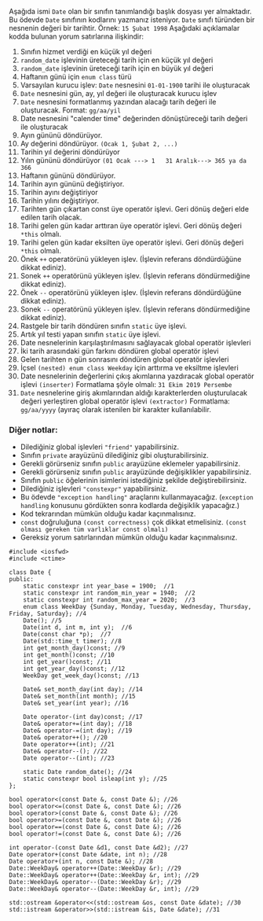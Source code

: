Aşağıda ismi `Date` olan bir sınıfın tanımlandığı başlık dosyası yer almaktadır. 
Bu ödevde `Date` sınıfının kodlarını yazmanız isteniyor.
`Date` sınıfı türünden bir nesnenin değeri bir tarihtir. Örnek: `15 Şubat 1998`
Aşağıdaki açıklamalar kodda bulunan yorum satırlarına ilişkindir:

1. Sınıfın hizmet verdiği en küçük yıl değeri
2. `random_date` işlevinin üreteceği tarih için en küçük yıl değeri
3. `random_date` işlevinin üreteceği tarih için en büyük yıl değeri
4.  Haftanın günü için `enum class` türü
5. Varsayılan kurucu işlev: `Date` nesnesini `01-01-1900` tarihi ile oluşturacak
6. `Date` nesnesini gün, ay, yıl değeri ile oluşturacak kurucu işlev
7. `Date` nesnesini formatlanmış  yazından alacağı tarih değeri ile oluşturacak. Format: `gg/aa/yil`
8. Date nesnesini "calender time" değerinden dönüştüreceği tarih değeri ile oluşturacak
9. Ayın gününü döndürüyor.
10. Ay değerini döndürüyor. `(Ocak 1, Şubat 2, ...)`
11. Tarihin yıl değerini döndürüyor
12. Yılın gününü döndürüyor `(01 Ocak ---> 1   31 Aralık---> 365 ya da 366`
13. Haftanın gününü döndürüyor.
14. Tarihin ayın gününü değiştiriyor.
15. Tarihin ayını değiştiriyor
16. Tarihin yılını değiştiriyor.
17. Tarihten gün çıkartan const üye operatör işlevi. Geri dönüş değeri elde edilen tarih olacak.
18. Tarihi gelen gün kadar arttıran üye operatör işlevi. Geri dönüş değeri `*this` olmalı.
19. Tarihi gelen gün kadar eksilten üye operatör işlevi. Geri dönüş değeri `*this` olmalı.
20. Önek `++` operatörünü yükleyen işlev. (İşlevin referans döndürdüğüne dikkat ediniz). 
21. Sonek `++` operatörünü yükleyen işlev. (İşlevin referans döndürmediğine dikkat ediniz). 
22. Önek `--` operatörünü yükleyen işlev. (İşlevin referans döndürdüğüne dikkat ediniz). 
23. Sonek `--` operatörünü yükleyen işlev. (İşlevin referans döndürmediğine dikkat ediniz). 
24. Rastgele bir tarih döndüren sınıfın `static` üye işlevi.
25. Artık yıl testi yapan sınıfın `static` üye işlevi.
26. Date nesnelerinin karşılaştırılmasını sağlayacak global operatör işlevleri
27. İki tarih arasındaki gün farkını döndüren global operatör işlevi
28. Gelen tarihten n gün sonrasını döndüren global operatör işlevleri
29. İçsel `(nested) enum class Weekday` için arttırma ve eksiltme işlevleri
30. Date nesnelerinin değerlerini çıkış akımlarına yazdıracak global operatör işlevi `(inserter)`
Formatlama şöyle olmalı:  `31 Ekim 2019 Persembe`
31. `Date` nesnelerine giriş akımlarından aldığı karakterlerden oluşturulacak değeri yerleştiren global operatör işlevi `(extractor)`
Formatlama: `gg/aa/yyyy` (ayıraç olarak istenilen bir karakter kullanılabilir.

### Diğer notlar:
* Dilediğiniz global işlevleri `"friend"` yapabilirsiniz.
* Sınıfın `private` arayüzünü dilediğiniz gibi oluşturabilirsiniz.
* Gerekli görürseniz sınıfın `public` arayüzüne eklemeler yapabilirsiniz.
* Gerekli görürseniz sınıfın `public` arayüzünde değişiklikler yapabilirsiniz.
* Sınıfın `public` öğelerinin isimlerini istediğiniz şekilde değiştirebilirsiniz.
* Dilediğiniz işlevleri `"constexpr"` yapabilirsiniz.
* Bu ödevde `"exception handling"` araçlarını kullanmayacağız. (`exception handling` konusunu gördükten sonra kodlarda değişiklik yapacağız.)
* Kod tekrarından mümkün olduğu kadar kaçınmalısınız.
* `const` doğruluğuna `(const correctness)` çok dikkat etmelisiniz. `(const olması gereken tüm varlıklar const olmalı)`
* Gereksiz yorum satırlarından mümkün olduğu kadar kaçınmalısınız.


```
#include <iosfwd>
#include <ctime>

class Date {
public:
	static constexpr int year_base = 1900;  //1
	static constexpr int random_min_year = 1940;  //2
	static constexpr int random_max_year = 2020;  //3
	enum class WeekDay {Sunday, Monday, Tuesday, Wednesday, Thursday, Friday, Saturday}; //4
	Date(); //5 
	Date(int d, int m, int y);  //6
	Date(const char *p);  //7
	Date(std::time_t timer); //8
	int get_month_day()const; //9
	int get_month()const; //10
	int get_year()const; //11
	int get_year_day()const; //12
	WeekDay get_week_day()const; //13

	Date& set_month_day(int day); //14
	Date& set_month(int month); //15
	Date& set_year(int year); //16

	Date operator-(int day)const; //17
	Date& operator+=(int day); //18
	Date& operator-=(int day); //19
	Date& operator++(); //20
	Date operator++(int); //21
	Date& operator--(); //22
	Date operator--(int); //23

	static Date random_date(); //24
	static constexpr bool isleap(int y); //25
};

bool operator<(const Date &, const Date &); //26
bool operator<=(const Date &, const Date &); //26
bool operator>(const Date &, const Date &); //26
bool operator>=(const Date &, const Date &); //26
bool operator==(const Date &, const Date &); //26
bool operator!=(const Date &, const Date &); //26

int operator-(const Date &d1, const Date &d2); //27
Date operator+(const Date &date, int n); //28
Date operator+(int n, const Date &); //28
Date::WeekDay& operator++(Date::WeekDay &r); //29
Date::WeekDay& operator++(Date::WeekDay &r, int); //29
Date::WeekDay& operator--(Date::WeekDay &r); //29
Date::WeekDay& operator--(Date::WeekDay &r, int); //29

std::ostream &operator<<(std::ostream &os, const Date &date); //30
std::istream &operator>>(std::istream &is, Date &date); //31
```

